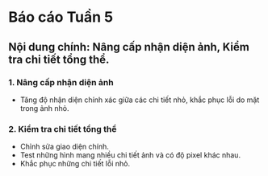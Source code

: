# Báo cáo Tuần 5
## Nội dung chính: Nâng cấp nhận diện ảnh, Kiểm tra chi tiết tổng thể. 

### 1. Nâng cấp nhận diện ảnh

* Tăng độ nhận diện chính xác giữa các chi tiết nhỏ, khắc phục lỗi do mặt trong ảnh nhỏ.
### 2. Kiểm tra chi tiết tổng thể

* Chỉnh sửa giao diện chính.
* Test những hình mang nhiều chi tiết ảnh và có độ pixel khác nhau.
* Khắc phục những chi tiết lỗi nhỏ.
